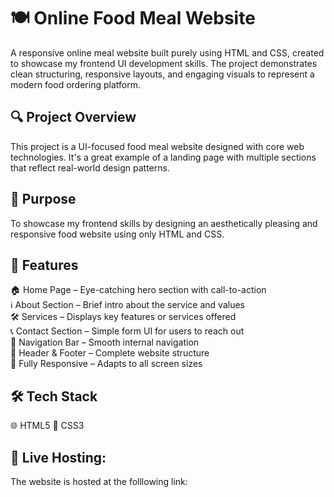 <h1>🍽️ Online Food Meal Website</h1>
A responsive online meal website built purely using HTML and CSS, created to showcase my frontend UI development skills. The project demonstrates clean structuring, responsive layouts, and engaging visuals to represent a modern food ordering platform.


<h2>🔍 Project Overview</h2>
This project is a UI-focused food meal website designed with core web technologies. It's a great example of a landing page with multiple sections that reflect real-world design patterns.


<h2>🎯 Purpose</h2>
To showcase my frontend skills by designing an aesthetically pleasing and responsive food website using only HTML and CSS.


<h2>🧩 Features</h2>
🏠 Home Page – Eye-catching hero section with call-to-action<br>
ℹ️ About Section – Brief intro about the service and values<br>
🛠️ Services – Displays key features or services offered<br>
📞 Contact Section – Simple form UI for users to reach out<br>
🔗 Navigation Bar – Smooth internal navigation<br>
📄 Header & Footer – Complete website structure<br>
📱 Fully Responsive – Adapts to all screen sizes<br>


<h2>🛠️ Tech Stack</h2>
🌐 HTML5
🎨 CSS3


<h2>📸 Live Hosting:</h2>
The website is hosted at the folllowing link:
